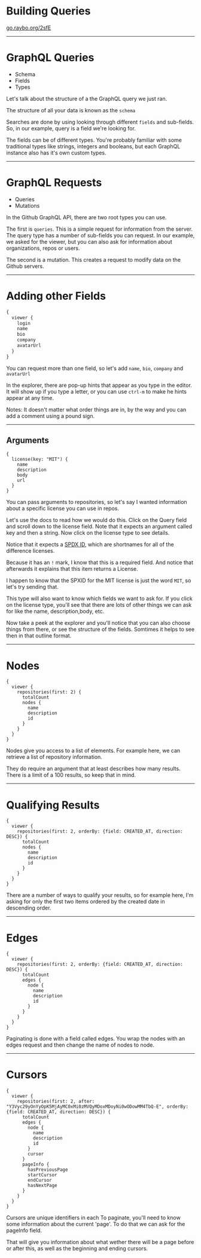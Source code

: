 <!-- .slide: data-state="layout-title" class="bg-dark"-->

# Building Queries

<div class="slide-link"><a href="https://go.raybo.org/2sfE"><i class="fab fa-slideshare"></i> go.raybo.org/2sfE</a></div>

> >
---
# GraphQL Queries

- Schema
- Fields
- Types

> >

Let's talk about the structure of a the GraphQL query we just ran. 

The structure of all your data is known as the `schema`

Searches are done by using looking through different `fields` and sub-fields. So, in our example, query is a field we're looking for.

The fields can be of different types. You're probably familiar with some traditional types like strings, integers and booleans, but each GraphQL instance also has it's own custom types.

---
# GraphQL Requests

- Queries
- Mutations

> >

In the Github GraphQL API, there are two root types you can use.

The first is `queries`. This is a simple request for information from the server. The query type has a number of sub-fields you can request. In our example, we asked for the viewer, but you can also ask for information about organizations,  repos or users.

The second is a mutation. This creates a request to modify data on the Github servers.

---
# Adding other Fields

```graphql
{
  viewer {
    login
    name
    bio
    company
    avatarUrl
  }
}

```

> >

You can request more than one field, so let's add `name`, `bio`, `company` and `avatarUrl`

In the explorer, there are pop-up hints that appear as you type in the editor. It will show up if you type a letter, or you can use `ctrl-m` to make he hints appear at any time. 

Notes: It doesn't matter what order things are in, by the way and you can add a comment using a pound sign.

---
## Arguments

```
{
  license(key: "MIT") {
    name
    description
    body
    url
  }
}
```

> >

You can pass arguments to repositories, so let's say I wanted information about a specific license you can use in repos.

Let's use the docs to read how we would do this. Click on the Query field and scroll down to the license field. Note that it expects an argument called key and then a string. Now click on the license type to see details.

Notice that it expects a [SPDX ID](https://spdx.org/licenses/), which are shortnames for all of the difference licenses.

Because it has an `!` mark, I know that this is a required field. And notice that afterwards it explains that this item returns a License.

I happen to know that the SPXID for the MIT license is just the word `MIT`, so let's try sending that.

This type will also want to know which fields we want to ask for. If you click on the license type, you'll see that there are lots of other things we can ask for like the name, description,body, etc.


Now take a peek at the explorer and you'll notice that you can also choose things from there, or see the structure of the fields. Somtimes it helps to see then in that outline format.

---

# Nodes

```
{
  viewer {
    repositories(first: 2) {
      totalCount
      nodes {
        name
        description
        id
      }
    }
  }
}
```
> >

Nodes give you access to a list of elements. For example here, we can retrieve a list of repository information.

They do require an argument that at least describes how many results. There is a limit of a 100 results, so keep that in mind.

---

# Qualifying Results

```
{
  viewer {
    repositories(first: 2, orderBy: {field: CREATED_AT, direction: DESC}) {
      totalCount
      nodes {
        name
        description
        id
      }
    }
  }
}
```

> >

There are a number of ways to qualify your results, so for example here, I'm asking for only the first two items ordered by the created date in descending order.

---

# Edges

```
{
  viewer {
    repositories(first: 2, orderBy: {field: CREATED_AT, direction: DESC}) {
      totalCount
      edges {
        node {
          name
          description
          id
        }
      }
    }
  }
}
```

Paginating is done with a field called edges. You wrap the nodes with an edges request and then change the name of nodes to node.

---

# Cursors

```
{
  viewer {
    repositories(first: 2, after: "Y3Vyc29yOnYyOpK5MjAyMC0xMi0zMVQyMDoxMDoyNi0wODowMM4TbQ-E", orderBy: {field: CREATED_AT, direction: DESC}) {
      totalCount
      edges {
        node {
          name
          description
          id
        }
        cursor
      }
      pageInfo {
        hasPreviousPage
        startCursor
        endCursor
        hasNextPage
      }
    }
  }
}
```

> >

Cursors are unique identifiers in each 
To paginate, you'll need to know some information about the current 'page'. To do that we can ask for the pageInfo field.

That will give you information about what wether there will be a page before or after this, as well as the beginning and ending cursors.